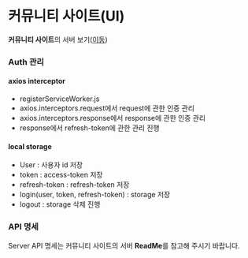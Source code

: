 # 커뮤니티 사이트(UI)

**커뮤니티 사이트**의 서버 보기([이동](https://github.com/open-msa-service/open-msa-web-server))


### Auth 관리
#### axios interceptor
- registerServiceWorker.js
- axios.interceptors.request에서 request에 관한 인증 관리
- axios.interceptors.response에서 response에 관한 인증 관리
- response에서 refresh-token에 관한 관리 진행


#### local storage
- User : 사용자 id 저장
- token : access-token 저장
- refresh-token : refresh-token 저장
- login(user, token, refresh-token) : storage 저장
- logout : storage 삭제 진행


### API 명세
Server API 명세는 커뮤니티 사이트의 서버 **ReadMe**를 참고해 주시기 바랍니다.
